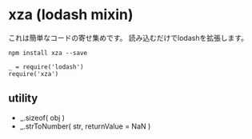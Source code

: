 # xza (lodash mixin)

これは簡単なコードの寄せ集めです。
読み込むだけでlodashを拡張します。

```
npm install xza --save
```

```
_ = require('lodash')
require('xza')
```

## utility

- \_.sizeof( obj )
- \_.strToNumber( str, returnValue = NaN )
